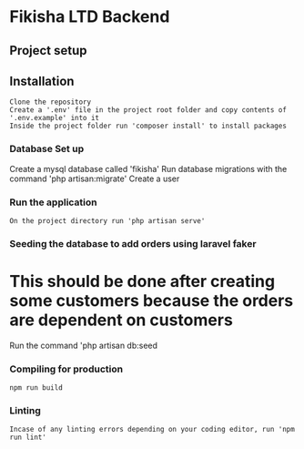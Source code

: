 # Fikisha LTD Backend 

## Project setup

## Installation
```
Clone the repository 
Create a '.env' file in the project root folder and copy contents of '.env.example' into it
Inside the project folder run 'composer install' to install packages

```
### Database Set up
Create a mysql database called 'fikisha'
Run database migrations with the command 'php artisan:migrate'
Create a user
### Run the application
```
On the project directory run 'php artisan serve'

```
### Seeding the database to add orders using laravel faker
# This should be done after creating some customers because the orders are dependent on customers
Run the command 'php artisan db:seed

### Compiling for production
```
npm run build
```

### Linting
```
Incase of any linting errors depending on your coding editor, run 'npm run lint'

```

